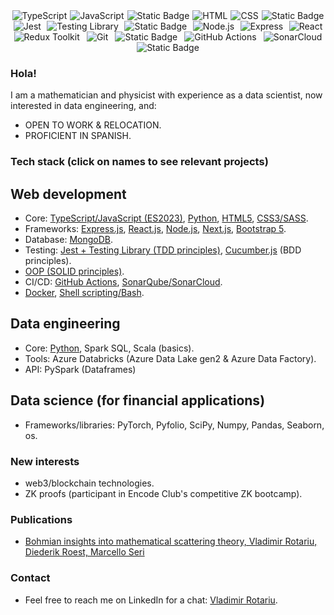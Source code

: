 <div style="display: flex; justify-content: space-around; align-items: center; flex-wrap: wrap;">
  <img src="https://img.shields.io/badge/TypeScript-3178C6?style=flat&logo=typescript&logoColor=white&labelColor=3178C6" alt="TypeScript" />
  <img src="https://img.shields.io/badge/JavaScript-F7DF1E?style=flat&logo=javascript&logoColor=black&labelColor=F7DF1E" alt="JavaScript" />
  <img alt="Static Badge" src="https://img.shields.io/badge/Python-%23ADD8E6?logo=python">
  <img src="https://img.shields.io/badge/HTML-E34F26?style=flat&logo=html5&logoColor=white&labelColor=E34F26" alt="HTML" />
  <img src="https://img.shields.io/badge/CSS-1572B6?style=flat&logo=css3&logoColor=white&labelColor=1572B6" alt="CSS" />
  <img alt="Static Badge" src="https://img.shields.io/badge/Sass-%23fadadd?style=flat&logo=Sass&labelColor=%23fadadd&color=%23fadadd">
  <img src="https://img.shields.io/badge/Jest-C21325?style=flat&logo=jest&logoColor=white&labelColor=C21325" alt="Jest" />
  <img src="https://img.shields.io/badge/Testing_Library-E33332?style=flat&logo=testing-library&logoColor=white&labelColor=E33332" alt="Testing Library" />
  <img alt="Static Badge" src="https://img.shields.io/badge/Cucumber.js-%23e9ff96?style=flat">
  <img src="https://img.shields.io/badge/Node.js-339933?style=flat&logo=node.js&logoColor=white&labelColor=339933" alt="Node.js" />
  <img src="https://img.shields.io/badge/Express-000000?style=flat&logo=express&logoColor=white&labelColor=000000" alt="Express" />
  <img src="https://img.shields.io/badge/React-61DAFB?style=flat&logo=react&logoColor=white&labelColor=61DAFB" alt="React" />
  <img src="https://img.shields.io/badge/Redux_Toolkit-764ABC?style=flat&logo=redux&logoColor=white&labelColor=764ABC" alt="Redux Toolkit" />
  <img src="https://img.shields.io/badge/Git-F05032?style=flat&logo=git&logoColor=white&labelColor=F05032" alt="Git" />
  <img alt="Static Badge" src="https://img.shields.io/badge/Docker-white?logo=docker">
  <img src="https://img.shields.io/badge/GitHub_Actions-2088FF?style=flat&logo=github-actions&logoColor=white&labelColor=2088FF" alt="GitHub Actions" />
  <img src="https://img.shields.io/badge/SonarCloud-4E9BCD?style=flat&logo=sonarcloud&logoColor=white&labelColor=4E9BCD" alt="SonarCloud" />
  <img alt="Static Badge" src="https://img.shields.io/badge/Solidity-%233c3c3d?style=flat&logo=solidity&logoColor=%233c3c3d&labelColor=%23ecf0f1&color=%23ecf0f1">
</div>

### Hola!

I am a mathematician and physicist with experience as a data scientist, now interested in data engineering, and:
* OPEN TO WORK & RELOCATION.
* PROFICIENT IN SPANISH.

### Tech stack (click on names to see relevant projects)

## Web development

* Core: [TypeScript/JavaScript (ES2023)](https://github.com/vladimirrotariu/contacts-mern-app/blob/main/frontend/src/components/Contacts/ContactList/ContactList.tsx), [Python](https://github.com/vladimirrotariu/folder-synchronizer/blob/main/src/folder_synchronizer/folder_synchronizer.py), [HTML5](https://github.com/vladimirrotariu/OOP-components-testing/blob/main/index.html), [CSS3/SASS](https://github.com/vladimirrotariu/OOP-components-testing/blob/main/src/sass/styles.scss).
* Frameworks: [Express.js](https://github.com/vladimirrotariu/contacts-mern-app/blob/main/backend/src/server/server.ts), [React.js](https://github.com/vladimirrotariu/contacts-mern-app/blob/main/frontend/src/components/Contacts/NewContactForm/NewContactForm.tsx), [Node.js](https://github.com/vladimirrotariu/contacts-mern-app/blob/main/backend/src/server/server.ts), [Next.js](https://github.com/vladimirrotariu/contacts-mern-app), [Bootstrap 5](https://github.com/vladimirrotariu/is-strict-equal-API).
* Database: [MongoDB](https://github.com/vladimirrotariu/contacts-mern-app/blob/main/backend/src/models/contacts-store-mongodb.ts).
* Testing: [Jest + Testing Library (TDD principles)](https://github.com/vladimirrotariu/contacts-mern-app/blob/main/frontend/src/components/Contacts/Contact/Contact.test.tsx), [Cucumber.js](https://github.com/vladimirrotariu/array-super-class-API/blob/bcf4705fada26bfdbc3ebd56f7f0c73e3d6445ec/features/does_it_extend_Array_API.feature) (BDD principles).
* [OOP (SOLID principles)](https://github.com/vladimirrotariu/OOP-components-testing/blob/main/src/ts/components/ListComponent/ListComponent.ts).
* CI/CD: [GitHub Actions](https://github.com/vladimirrotariu/contacts-mern-app/blob/main/.github/workflows/audit.yaml), [SonarQube/SonarCloud](https://github.com/vladimirrotariu/contacts-mern-app/blob/main/.github/workflows/sonar.yaml).
* [Docker](https://github.com/vladimirrotariu/folder-synchronizer/blob/main/Dockerfile), [Shell scripting/Bash](https://github.com/vladimirrotariu/contacts-mern-app/blob/main/.husky/pre-push).

## Data engineering
* Core: [Python](https://github.com/vladimirrotariu/folder-synchronizer/blob/main/src/folder_synchronizer/folder_synchronizer.py), Spark SQL, Scala (basics).
* Tools: Azure Databricks (Azure Data Lake gen2 & Azure Data Factory).
* API: PySpark (Dataframes)

## Data science (for financial applications)
* Frameworks/libraries: PyTorch, Pyfolio, SciPy, Numpy, Pandas, Seaborn, os. 

### New interests
* web3/blockchain technologies.
* ZK proofs (participant in Encode Club's competitive ZK bootcamp).

### Publications 
* [Bohmian insights into mathematical scattering theory, Vladimir Rotariu, Diederik Roest, Marcello Seri](https://scholar.google.nl/citations?view_op=view_citation&hl=nl&user=PZCJoksAAAAJ&sortby=pubdate&citation_for_view=PZCJoksAAAAJ:aqlVkmm33-oC)

### Contact
* Feel free to reach me on LinkedIn for a chat: [Vladimir Rotariu](https://www.linkedin.com/in/vladimir-rotariu-87081622b/).




